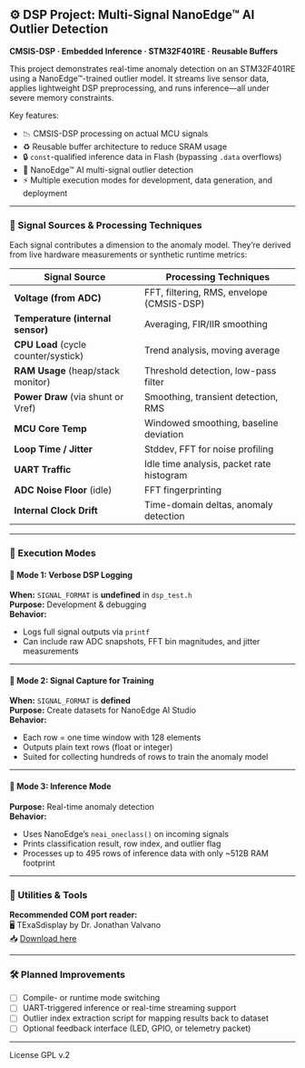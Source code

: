
## ⚙️ DSP Project: Multi-Signal NanoEdge™ AI Outlier Detection

**CMSIS-DSP · Embedded Inference · STM32F401RE · Reusable Buffers**

This project demonstrates real-time anomaly detection on an STM32F401RE using a NanoEdge™-trained outlier model. It streams live sensor data, applies lightweight DSP preprocessing, and runs inference—all under severe memory constraints.

Key features:

- 📉 CMSIS-DSP processing on actual MCU signals
- ♻️ Reusable buffer architecture to reduce SRAM usage
- 🔒 `const`-qualified inference data in Flash (bypassing `.data` overflows)
- 🧠 NanoEdge™ AI multi-signal outlier detection
- ⚡ Multiple execution modes for development, data generation, and deployment

---

### 📡 Signal Sources & Processing Techniques

Each signal contributes a dimension to the anomaly model. They’re derived from live hardware measurements or synthetic runtime metrics:

| Signal Source                         | Processing Techniques                           |
| ------------------------------------- | ----------------------------------------------- |
| **Voltage (from ADC)**                | FFT, filtering, RMS, envelope (CMSIS-DSP)       |
| **Temperature (internal sensor)**     | Averaging, FIR/IIR smoothing                    |
| **CPU Load** (cycle counter/systick)  | Trend analysis, moving average                  |
| **RAM Usage** (heap/stack monitor)    | Threshold detection, low-pass filter            |
| **Power Draw** (via shunt or Vref)    | Smoothing, transient detection, RMS             |
| **MCU Core Temp**                     | Windowed smoothing, baseline deviation          |
| **Loop Time / Jitter**                | Stddev, FFT for noise profiling                 |
| **UART Traffic**                      | Idle time analysis, packet rate histogram       |
| **ADC Noise Floor** (idle)            | FFT fingerprinting                              |
| **Internal Clock Drift**              | Time-domain deltas, anomaly detection           |

---

### 🔁 Execution Modes

#### 🔹 Mode 1: **Verbose DSP Logging**
**When:** `SIGNAL_FORMAT` is **undefined** in `dsp_test.h`  
**Purpose:** Development & debugging  
**Behavior:**
- Logs full signal outputs via `printf`
- Can include raw ADC snapshots, FFT bin magnitudes, and jitter measurements

---

#### 🔸 Mode 2: **Signal Capture for Training**
**When:** `SIGNAL_FORMAT` is **defined**  
**Purpose:** Create datasets for NanoEdge AI Studio  
**Behavior:**
- Each row = one time window with 128 elements
- Outputs plain text rows (float or integer)
- Suited for collecting hundreds of rows to train the anomaly model

---

#### 🧠 Mode 3: **Inference Mode**
**Purpose:** Real-time anomaly detection  
**Behavior:**
- Uses NanoEdge’s `neai_oneclass()` on incoming signals
- Prints classification result, row index, and outlier flag
- Processes up to 495 rows of inference data with only ~512B RAM footprint

---

### 🧰 Utilities & Tools

**Recommended COM port reader:**  
🖥️ TExaSdisplay by Dr. Jonathan Valvano  
📥 [Download here](https://users.ece.utexas.edu/~valvano/edX/download.html)

---

### 🛠 Planned Improvements

- [ ] Compile- or runtime mode switching
- [ ] UART-triggered inference or real-time streaming support
- [ ] Outlier index extraction script for mapping results back to dataset
- [ ] Optional feedback interface (LED, GPIO, or telemetry packet)

---

License GPL v.2
